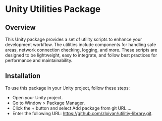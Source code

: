 # Unity Utilities Package
## Overview
This Unity package provides a set of utility scripts to enhance your development workflow. The utilities include components for handling safe areas, network connection checking, logging, and more. These scripts are designed to be lightweight, easy to integrate, and follow best practices for performance and maintainability.

## Installation
To use this package in your Unity project, follow these steps:

- Open your Unity project.
- Go to Window > Package Manager.
- Click the + button and select Add package from git URL....
- Enter the following URL: https://github.com/zloivan/utilitiy-library.git.
